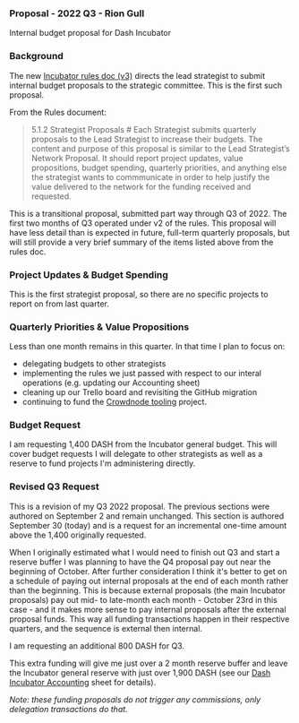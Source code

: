 ### Proposal - 2022 Q3 - Rion Gull

Internal budget proposal for Dash Incubator

### Background 

The new [Incubator rules doc (v3)](https://github.com/dashincubator/dash-incubator-rules/blob/042fde0eea2340a2a8c9fa3483ad8f764d94fe31/rules.md) directs the lead strategist to submit internal budget proposals to the strategic committee.  This is the first such proposal.

From the Rules document:

> 5.1.2 Strategist Proposals #
> Each Strategist submits quarterly proposals to the Lead Strategist to increase their budgets. The content and purpose of this proposal is similar to the Lead Strategist’s Network Proposal. It should report project updates, value propositions, budget spending, quarterly priorities, and anything else the strategist wants to commmunicate in order to help justify the value delivered to the network for the funding received and requested.

This is a transitional proposal, submitted part way through Q3 of 2022.  The first two months of Q3 operated under v2 of the rules.  This proposal will have less detail than is expected in future, full-term quarterly proposals, but will still provide a very brief summary of the items listed above from the rules doc.

### Project Updates & Budget Spending

This is the first strategist proposal, so there are no specific projects to report on from last quarter.

### Quarterly Priorities & Value Propositions

Less than one month remains in this quarter.  In that time I plan to focus on:

* delegating budgets to other strategists
* implementing the rules we just passed with respect to our interal operations (e.g. updating our Accounting sheet)
* cleaning up our Trello board and revisiting the GitHub migration
* continuing to fund the [Crowdnode tooling](https://trello.com/c/QUOVFBdT/208-crowdnode-tooling-docs) project.

### Budget Request

I am requesting 1,400 DASH from the Incubator general budget.  This will cover budget requests I will delegate to other strategists as well as a reserve to fund projects I'm administering directly.

### Revised Q3 Request

This is a revision of my Q3 2022 proposal. The previous sections were authored on September 2 and remain unchanged.  This section is authored September 30 (today) and is a request for an incremental one-time amount above the 1,400 originally requested.

When I originally estimated what I would need to finish out Q3 and start a reserve buffer I was planning to have the Q4 proposal pay out near the beginning of October.  After further consideration I think it's better to get on a schedule of paying out internal proposals at the end of each month rather than the beginning.  This is because external proposals (the main Incubator proposals) pay out mid- to late-month each month - October 23rd in this case - and it makes more sense to pay internal proposals after the external proposal funds.  This way all funding transactions happen in their respective quarters, and the sequence is external then internal.

I am requesting an additional 800 DASH for Q3.  

This extra funding will give me just over a 2 month reserve buffer and leave the Incubator general reserve with just over 1,900 DASH (see our [Dash Incubator Accounting](https://docs.google.com/spreadsheets/d/1mhXlo4ylqWLLSYN4MGiLWlp7Gq3jrsDt0kB701dwMNU/edit#gid=118961896) sheet for details).

*Note: these funding proposals do not trigger any commissions, only delegation transactions do that.*
